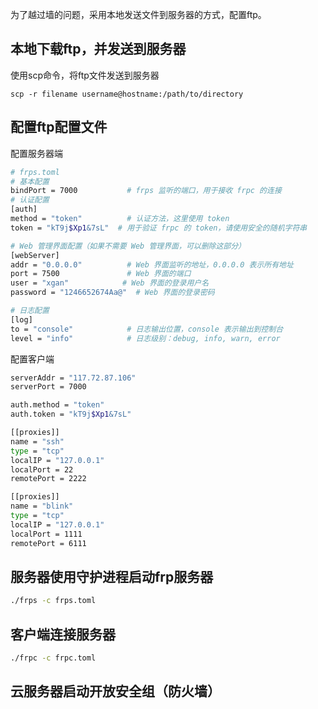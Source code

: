 为了越过墙的问题，采用本地发送文件到服务器的方式，配置ftp。

## 本地下载ftp，并发送到服务器
使用scp命令，将ftp文件发送到服务器
```shell
scp -r filename username@hostname:/path/to/directory
```

## 配置ftp配置文件
配置服务器端
```bash
# frps.toml
# 基本配置
bindPort = 7000           # frps 监听的端口，用于接收 frpc 的连接
# 认证配置
[auth]
method = "token"          # 认证方法，这里使用 token
token = "kT9j$Xp1&7sL"  # 用于验证 frpc 的 token，请使用安全的随机字符串

# Web 管理界面配置（如果不需要 Web 管理界面，可以删除这部分）
[webServer]
addr = "0.0.0.0"          # Web 界面监听的地址，0.0.0.0 表示所有地址
port = 7500               # Web 界面的端口
user = "xgan"            # Web 界面的登录用户名
password = "1246652674Aa@"  # Web 界面的登录密码

# 日志配置
[log]
to = "console"            # 日志输出位置，console 表示输出到控制台
level = "info"            # 日志级别：debug, info, warn, error
```
配置客户端
```bash
serverAddr = "117.72.87.106"
serverPort = 7000

auth.method = "token"
auth.token = "kT9j$Xp1&7sL"

[[proxies]]
name = "ssh"
type = "tcp"
localIP = "127.0.0.1"
localPort = 22
remotePort = 2222

[[proxies]]
name = "blink"
type = "tcp"
localIP = "127.0.0.1"
localPort = 1111
remotePort = 6111
```

## 服务器使用守护进程启动frp服务器
```bash
./frps -c frps.toml 
```

## 客户端连接服务器
```bash
./frpc -c frpc.toml
```

## 云服务器启动开放安全组（防火墙）